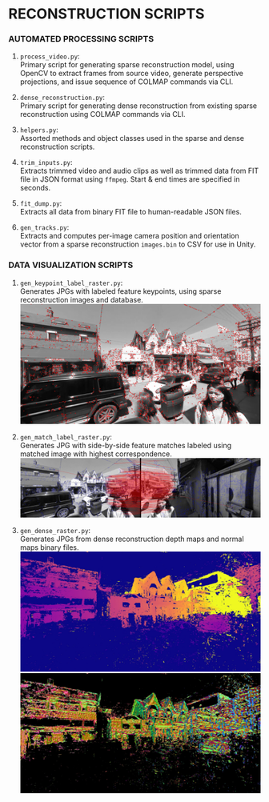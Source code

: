 # RECONSTRUCTION SCRIPTS

### AUTOMATED PROCESSING SCRIPTS
1. ```process_video.py```:  
Primary script for generating sparse reconstruction model, using OpenCV to extract frames from source video, generate perspective projections, and issue sequence of COLMAP commands via CLI.

2. ```dense_reconstruction.py```:  
Primary script for generating dense reconstruction from existing sparse reconstruction using COLMAP commands via CLI.

3. ```helpers.py```:  
Assorted methods and object classes used in the sparse and dense reconstruction scripts.

4. ```trim_inputs.py```:  
Extracts trimmed video and audio clips as well as trimmed data from FIT file in JSON format using ```ffmpeg```. Start & end times are specified in seconds.

5. ```fit_dump.py```:  
Extracts all data from binary FIT file to human-readable JSON files.

6. ```gen_tracks.py```:  
Extracts and computes per-image camera position and orientation vector from a sparse reconstruction ```images.bin``` to CSV for use in Unity.

### DATA VISUALIZATION SCRIPTS
1. ```gen_keypoint_label_raster.py```:  
Generates JPGs with labeled feature keypoints, using sparse reconstruction images and database.  
![Image with labeled keypoints](examples/feature_label.jpg)

2. ```gen_match_label_raster.py```:  
Generates JPG with side-by-side feature matches labeled using matched image with highest correspondence.  
![Pair of images with labeled feature matches](examples/match_label.jpg)

3. ```gen_dense_raster.py```:  
Generates JPGs from dense reconstruction depth maps and normal maps binary files.
![Depth map](examples/dense_depthmap.jpg)
![Normal map](examples/dense_normalmap.jpg)
